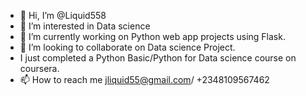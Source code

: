 - 👋 Hi, I’m @Liquid558
- 👀 I’m interested in Data science
- 🌱 I’m currently working on Python  web app projects using Flask.
- 💞️ I’m looking to collaborate on Data science Project.
- I just completed a Python Basic/Python for Data science course on coursera.
- 📫 How to reach me jliquid55@gmail.com/ +2348109567462

<!---
Liquid558/Liquid558 is a ✨ special ✨ repository because its `README.md` (this file) appears on your GitHub profile.
You can click the Preview link to take a look at your changes.
--->
